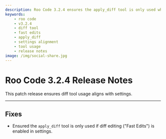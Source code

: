 ```yaml
---
description: Roo Code 3.2.4 ensures the apply_diff tool is only used when diff editing (Fast Edits) is enabled in settings for proper tool usage.
keywords:
    - roo code
    - v3.2.4
    - diff tool
    - fast edits
    - apply_diff
    - settings alignment
    - tool usage
    - release notes
image: /img/social-share.jpg
---
```


# Roo Code 3.2.4 Release Notes

This patch release ensures diff tool usage aligns with settings.

---

## Fixes

- Ensured the `apply_diff` tool is only used if diff editing ("Fast Edits") is enabled in settings.
